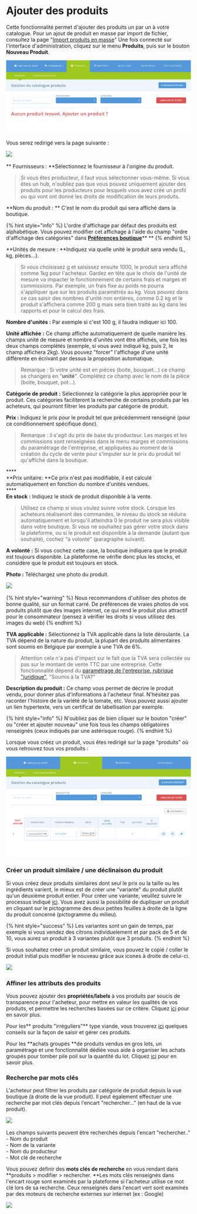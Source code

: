 # Ajouter des produits

Cette fonctionnalité permet d'ajouter des produits un par un à votre catalogue. Pour un ajout de produit en masse par import de fichier, consultez la page "[Import produits en masse](import-de-produits-et-catalogue.md)" Une fois connecté sur l'interface d'administration, cliquez sur le menu **Produits**, puis sur le bouton **Nouveau Produit**.

![](<../../.gitbook/assets/image (15).png>)

Vous serez redirigé vers la page suivante :

![](../../.gitbook/assets/ajouter_un_produit.png)

** Fournisseurs : **Sélectionnez le fournisseur à l'origine du produit.

> Si vous êtes producteur, il faut vous sélectionner vous-même. Si vous êtes un hub, n'oubliez pas que vous pouvez uniquement ajouter des produits pour les producteurs pour lesquels vous avez créé un profil ou qui vont ont donné les droits de modification de leurs produits.

**Nom du produit : ** C'est le nom du produit qui sera affiché dans la boutique.

{% hint style="info" %}
L'ordre d'affichage par défaut des produits est alphabétique. Vous pouvez modifier cet affichage à l'aide du champ "ordre d'affichage des catégories" dans [**Préférences boutique**](https://ofn-user-guide.gitbook.io/guide-utilisateur-open-food-network/fonctionnalites-standards/votre-profil/parametres#preferences-boutique)** **
{% endhint %}

**Unités de mesure : **Indiquez via quelle unité le produit sera vendu (L, kg, pièces...).

> Si vous choisissez g et saisissez ensuite 1000, le produit sera affiché comme 1kg pour l'acheteur. Gardez en tête que le choix de l'unité de mesure va impacter le fonctionnement de certains frais et marges et commissions. Par exemple, un frais fixe au poids ne pourra s'appliquer que sur les produits paramétrés au kg. Vous pouvez dans ce cas saisir des nombres d'unité non entières, comme 0.2 kg et le produit s'affichera comme 200 g mais sera bien traité au kg dans les rapports et pour le calcul des frais.

**Nombre d'unités :** Par exemple si c'est 100 g, il faudra indiquer ici 100.

**Unité affichée** **:** Ce champ affiche automatiquement de quelle manière les champs unité de mesure et nombre d'unités vont être affichés, une fois les deux champs complétés (exemple, si vous avez indiqué kg, puis 2, le champ affichera 2kg). Vous pouvez "forcer" l'affichage d'une unité différente en écrivant par dessus la proposition automatique.

> Remarque : Si votre unité est en pièces (boite, bouquet...) ce champ se changera en "**unité**". Complétez ce champ avec le nom de la pièce (boite, bouquet, pot...).

**Catégorie de produit** **:** Sélectionnez la catégorie la plus appropriée pour le produit. Ces catégories faciliteront la recherche de certains produits par les acheteurs, qui pourront filtrer les produits par catégorie de produit.

**Prix :** Indiquez le prix pour le produit tel que précédemment renseigné (pour ce conditionnement spécifique donc).

> Remarque : il s'agit du prix de base du producteur. Les marges et les commissions sont renseignées dans le menu marges et commissions du paramétrage de l'entreprise, et appliquées au moment de la création du cycle de vente pour s'imputer sur le prix du produit tel qu'affiché dans la boutique. 

****\
**Prix unitaire: **Ce prix n'est pas modifiable, il est calculé automatiquement en fonction du nombre d'unités vendues.\
****\
**En stock** **:** Indiquez le stock de produit disponible à la vente.

> Utilisez ce champ si vous voulez suivre votre stock. Lorsque les acheteurs réaliseront des commandes, le niveau du stock se réduira automatiquement et lorsqu'il atteindra 0 le produit ne sera plus visible dans votre boutique. Si vous ne souhaitez pas gérer votre stock dans la plateforme, ou si le produit est disponible à la demande (autant que souhaité), cochez "à volonté" (paragraphe suivant).

**A volonté** **:**  Si vous cochez cette case, la boutique indiquera que le produit est toujours disponible. La plateforme ne vérifie donc plus les stocks, et considère que le produit est toujours en stock.

**Photo :** Téléchargez une photo du produit.

![](<../../.gitbook/assets/Capture d’écran 2020-10-28 à 16.33.15.png>)

{% hint style="warning" %}
Nous recommandons d'uitiliser des photos de bonne qualité, sur un format carré. De préférences de vraies photos de vos produits plutôt que des images internet, ce qui rend le produit plus attractif pour le consommateur (pensez à vérifier les droits si vous utilisez des images du web)
{% endhint %}



**TVA applicable :** Sélectionnez la TVA applicable dans la liste déroulante. La TVA dépend de la nature du produit, la plupart des produits alimentaires sont soumis en Belgique par exemple à une TVA de 6%. 

> Attention cela n'a pas d'impact sur le fait que la TVA sera collectée ou pas sur le montant de vente TTC par une entreprise. Cette fonctionnalité dépend du [paramétrage de l'entreprise, rubrique "juridique"](../votre-profil/parametres.md#juridique), "Soumis à la TVA?"

**Description du produit :** Ce champ vous permet de décrire le produit vendu, pour donner plus d'informations à l'acheteur final. N'hésitez pas raconter l'histoire de la variété de la tomate, etc. Vous pouvez aussi ajouter un lien hypertexte, vers un certificat de labellisation par exemple.

{% hint style="info" %}
N'oubliez pas de bien cliquer sur le bouton "créer" ou "créer et ajouter nouveau" une fois tous les champs obligatoires renseignés (ceux indiqués par une astérisque rouge).
{% endhint %}

Lorsque vous créez un produit, vous êtes redirigé sur la page "produits" où vous retrouvez tous vos produits :

![](<../../.gitbook/assets/image (18).png>)

### Créer un produit similaire / une déclinaison du produit

Si vous créez deux produits similaires dont seul le prix ou la taille ou les ingrédients varient, le mieux est de créer une "variante" du produit plutôt qu'un deuxième produit entier. Pour créer une variante, veuillez suivre le processus indiqué [ici](product-variants.md). Vous avez aussi la possibilité de dupliquer un produit en cliquant sur le pictogramme des deux petites feuilles à droite de la ligne du produit concerné (pictogramme du milieu).

{% hint style="success" %}
Les variantes sont un gain de temps, par exemple si vous vendez des citrons individuelement et par pack de 5 et de 10, vous aurez un produit à 3 variantes plutôt que 3 produits.
{% endhint %}

Si vous souhaitez créer un produit similaire, vous pouvez le copié / coller le produit initial puis modifier le nouveau grâce aux icones à droite de celui-ci.

![](<../../.gitbook/assets/Capture d’écran 2020-10-28 à 17.18.16.png>)

### Affiner les attributs des produits

Vous pouvez ajouter des **propriétés/labels** à vos produits par soucis de transparence pour l'acheteur, pour mettre en valeur les qualités de vos produits, et permettre les recherches basées sur ce critère. Cliquez [ici](product-properties.md) pour en savoir plus.

Pour les** produits "irréguliers"** type viande, vous trouverez [ici](pricing-irregular-items-kg.md) quelques conseils sur la façon de saisir et gérer ces produits.

Pour les **achats groupés **de produits vendus en gros lots, un paramétrage et une fonctionnalité dédiée vous aide à organiser les achats groupés pour tomber pile poil sur la quantité du lot. Cliquez [ici](group-buy-for-bulk-ordering.md) pour en savoir plus.

### Recherche par mots clés

L'acheteur peut filtrer les produits par catégorie de produit depuis la vue boutique (à droite de la vue produit). Il peut également effectuer une recherche par mot clés depuis l'encart "rechercher..." (en haut de la vue produit).

![](<../../.gitbook/assets/Capture d’écran 2020-10-28 à 18.16.31.png>)

Les champs suivants peuvent être recherchés depuis l'encart "rechercher.."\
\- Nom du produit\
\- Nom de la variante\
\- Nom du producteur\
\- Mot clé de recherche

Vous pouvez définir des **mots clés de recherche** en vous rendant dans **produits > modifier > rechercher. **Les mots clés renseignés dans l'encart rouge sont examinés par la plateforme si l'acheteur utilise ce mot clé lors de sa recherche. Ceux renseignés dans l'encart vert sont examinés par des moteurs de recherche externes sur internet (ex : Google) 

![](<../../.gitbook/assets/Capture d’écran 2020-10-28 à 18.29.06.png>)
